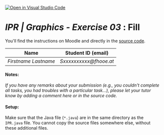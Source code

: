 [![Open in Visual Studio Code](https://classroom.github.com/assets/open-in-vscode-c66648af7eb3fe8bc4f294546bfd86ef473780cde1dea487d3c4ff354943c9ae.svg)](https://classroom.github.com/online_ide?assignment_repo_id=9638421&assignment_repo_type=AssignmentRepo)
# *IPR | Graphics - Exercise 03* : Fill

You'll find the instructions on Moodle and directly in the [source code](./Fill.java).


| Name                 | Student ID (email)      |
|----------------------|-------------------------|
| _Firstname Lastname_ | _Sxxxxxxxxxx@fhooe.at_  |




#### Notes:

_If you have any remarks about your submission (e.g., you couldn't complete all tasks, you had troubles with a particular task...), please let your tutor know by adding a comment here or in the source code._


#### Setup:
Make sure that the Java file (`*.java`) are in the same directory as the `IPR.java` file. You cannot copy the source files somewhere else, without these additional files.